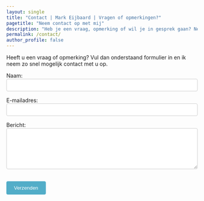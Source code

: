 ```yaml
---
layout: single
title: "Contact | Mark Eijbaard | Vragen of opmerkingen?"
pagetitle: "Neem contact op met mij"
description: "Heb je een vraag, opmerking of wil je in gesprek gaan? Neem direct contact op via het formulier. Ik hoor graag van je."
permalink: /contact/
author_profile: false
---
```


Heeft u een vraag of opmerking? Vul dan onderstaand formulier in en ik neem zo snel mogelijk contact met u op.

<form id="contact-form" action="https://hook.eu1.make.com/1vcvgttjf3wnycjyehwpp4f7181jtyxp" method="POST">
  <div style="margin-bottom: 15px;">
    <label for="name">Naam:</label><br>
    <input type="text" id="name" name="name" required style="width: 100%; padding: 8px; border: 1px solid #ccc; border-radius: 4px;">
  </div>
  
  <div style="margin-bottom: 15px;">
    <label for="email">E-mailadres:</label><br>
    <input type="email" id="email" name="_replyto" required style="width: 100%; padding: 8px; border: 1px solid #ccc; border-radius: 4px;">
  </div>
  
  <div style="margin-bottom: 15px;">
    <label for="message">Bericht:</label><br>
    <textarea id="message" name="message" required rows="6" style="width: 100%; padding: 8px; border: 1px solid #ccc; border-radius: 4px;"></textarea>
  </div>
  
  <!-- GOOGLE reCAPTCHA WIDGET -->
  <div class="g-recaptcha" data-sitekey="6Lc_wKcrAAAAAGS4J2TW9abGVOnWULJVI71k81CF"></div>
  <br>
  
  <div>
    <button id="submit-button" type="submit" style="padding: 10px 20px; border: none; background-color: #52adc8; color: white; cursor: pointer; border-radius: 4px;">Verzenden</button>
  </div>
</form>

<!-- GOOGLE reCAPTCHA SCRIPT -->
<script src="https://www.google.com/recaptcha/api.js" async defer></script>

<script>
  // Dit script zorgt voor een naadloze verzending en doorverwijzing naar de bedankpagina
  const form = document.getElementById('contact-form');
  form.addEventListener("submit", function(e) {
    e.preventDefault(); 
    const data = new FormData(form);
    const submitButton = document.getElementById('submit-button');
    
    // Visuele feedback voor de gebruiker
    submitButton.disabled = true;
    submitButton.innerText = "Bezig met verzenden...";

    fetch(form.action, {
      method: form.method,
      body: data,
    }).then(response => {
      // Ongeacht het antwoord, stuur door naar de bedankpagina voor een soepele ervaring
      window.location.href = "/bedankt/";
    }).catch(error => {
      // Ook bij een fout, stuur door om de gebruiker niet te laten hangen
      window.location.href = "/bedankt/";
    });
  });
</script>
